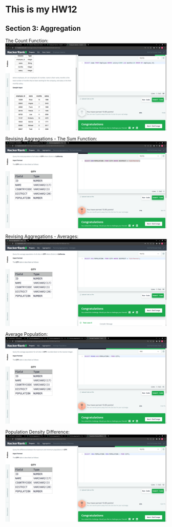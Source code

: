 # This is my HW12
## Section 3: Aggregation

The Count Function:  
![The Count Function](./section3/1.png)  

Revising Aggregations - The Sum Function:  
![Revising Aggregations - The Sum Function](./section3/2.png)


Revising Aggregations - Averages:   
![Revising Aggregations - Averages:](./section3/3.png)

Average Population:   
![Average Population:](./section3/4.png)

Population Density Difference:   
![Population Density Difference:](./section3/5.png)

